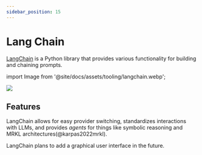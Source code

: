```yaml
---
sidebar_position: 15
---
```


# Lang Chain

[LangChain](https://github.com/hwchase17/langchain/) is a Python library
that provides various functionality for building and chaining prompts.

import Image from '@site/docs/assets/tooling/langchain.webp';

<div style={{textAlign: 'center'}}>
  <img src={Image} style={{width: "750px"}}/>
</div>

## Features

LangChain allows for easy provider switching, standardizes interactions with LLMs,
and provides _agents_ for things like symbolic reasoning and MRKL architectures(@karpas2022mrkl).

LangChain plans to add a graphical user interface in the future.
